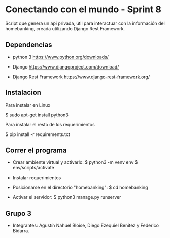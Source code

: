 # Conectando con el mundo - Sprint 8

Script que genera un api privada, útil para interactuar con la información del homebanking, creada utilizando Django Rest Framework.

## Dependencias

* python 3  https://www.python.org/downloads/

* Django https://www.djangoproject.com/download/

* Django Rest Framework https://www.django-rest-framework.org/

## Instalacion

Para instalar en Linux

$ sudo apt-get install python3

Para instalar el resto de los requerimientos

$ pip install -r requirements.txt

## Correr el programa

* Crear ambiente virtual y activarlo:
$ python3 -m venv env
$ env/scripts/activate

* Instalar requerimientos

* Posicionarse en el directorio "homebanking":
$ cd homebanking

* Activar el servidor:
$ python3 manage.py runserver

## Grupo 3

* Integrantes: Agustín Nahuel Bloise, Diego Ezequiel Benítez y Federico Bidarra.
